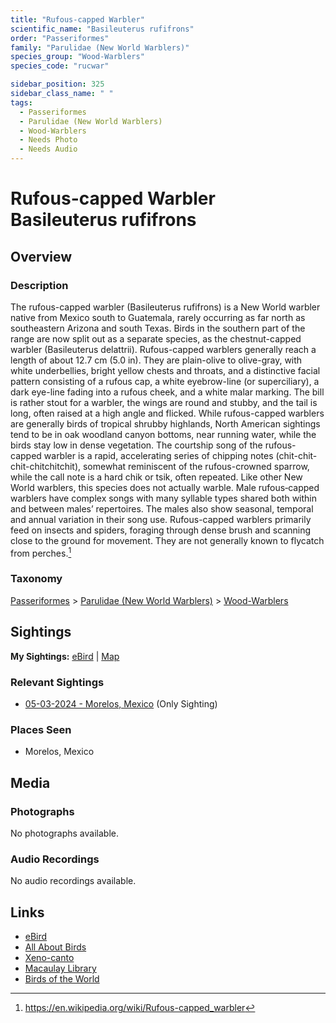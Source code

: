 ```yaml
---
title: "Rufous-capped Warbler"
scientific_name: "Basileuterus rufifrons"
order: "Passeriformes"
family: "Parulidae (New World Warblers)"
species_group: "Wood-Warblers"
species_code: "rucwar"

sidebar_position: 325
sidebar_class_name: " "
tags: 
  - Passeriformes
  - Parulidae (New World Warblers)
  - Wood-Warblers
  - Needs Photo
  - Needs Audio
---
```


# Rufous-capped Warbler <span className='sci_name'>Basileuterus rufifrons</span>

## Overview

### Description
The rufous-capped warbler (Basileuterus rufifrons) is a New World warbler native from Mexico south to Guatemala, rarely occurring as far north as southeastern Arizona and south Texas. Birds in the southern part of the range are now split out as a separate species, as the chestnut-capped warbler (Basileuterus delattrii).
Rufous-capped warblers generally reach a length of about 12.7 cm (5.0 in). They are plain-olive to olive-gray, with white underbellies, bright yellow chests and throats, and a distinctive facial pattern consisting of a rufous cap, a white eyebrow-line (or superciliary), a dark eye-line fading into a rufous cheek, and a white malar marking. The bill is rather stout for a warbler, the wings are round and stubby, and the tail is long, often raised at a high angle and flicked.
While rufous-capped warblers are generally birds of tropical shrubby highlands, North American sightings tend to be in oak woodland canyon bottoms, near running water, while the birds stay low in dense vegetation.
The courtship song of the rufous-capped warbler is a rapid, accelerating series of chipping notes (chit-chit-chit-chitchitchit), somewhat reminiscent of the rufous-crowned sparrow, while the call note is a hard chik or tsik, often repeated. Like other New World warblers, this species does not actually warble. Male rufous‐capped warblers have complex songs with many syllable types shared both within and between males’ repertoires. The males also show seasonal, temporal and annual variation in their song use.
Rufous-capped warblers primarily feed on insects and spiders, foraging through dense brush and scanning close to the ground for movement. They are not generally known to flycatch from perches.[^1]

[^1]: https://en.wikipedia.org/wiki/Rufous-capped_warbler

### Taxonomy
[Passeriformes](/tags/passeriformes) > [Parulidae (New World Warblers)](/tags/parulidae-new-world-warblers) > [Wood-Warblers](/tags/wood-warblers)


## Sightings

**My Sightings:** [eBird](https://ebird.org/lifelist?r=world&time=life&spp=rucwar) | [Map](/map?species_code=rucwar)

### Relevant Sightings

* [05-03-2024 - Morelos, Mexico](https://ebird.org/checklist/S171768235) (Only Sighting)

### Places Seen

* Morelos, Mexico



## Media
### Photographs
No photographs available.

### Audio Recordings
No audio recordings available.

## Links
* [eBird](https://ebird.org/species/rucwar) 
* [All About Birds](https://www.allaboutbirds.org/guide/rucwar) 
* [Xeno-canto](https://www.xeno-canto.org/species/basileuterus-rufifrons) 
* [Macaulay Library](https://search.macaulaylibrary.org/catalog?taxonCode=rucwar&sort=rating_rank_desc)
* [Birds of the World](https://birdsoftheworld.org/bow/species/rucwar)
